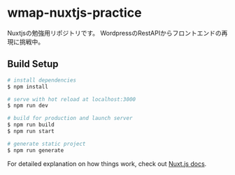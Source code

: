 # wmap-nuxtjs-practice

Nuxtjsの勉強用リポジトリです。
WordpressのRestAPIからフロントエンドの再現に挑戦中。

## Build Setup

```bash
# install dependencies
$ npm install

# serve with hot reload at localhost:3000
$ npm run dev

# build for production and launch server
$ npm run build
$ npm run start

# generate static project
$ npm run generate
```

For detailed explanation on how things work, check out [Nuxt.js docs](https://nuxtjs.org).
